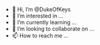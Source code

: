 - 👋 Hi, I’m @DukeOfKeys
- 👀 I’m interested in ...
- 🌱 I’m currently learning ...
- 💞️ I’m looking to collaborate on ...
- 📫 How to reach me ...

<!---
DukeOfKeys/DukeOfKeys is a ✨ special ✨ repository because its `README.md` (this file) appears on your GitHub profile.
You can click the Preview link to take a look at your changes.
--->
